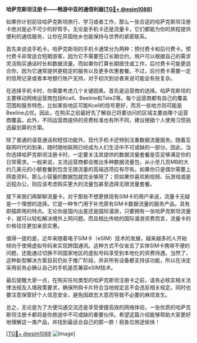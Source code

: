**哈萨克斯坦注册卡——畅游中亚的通信利器[[TG💪+ @esim1088](https://t.me/s/esim1088)]**

如果你计划前往哈萨克斯坦旅行、学习或者工作，那么一张合适的哈萨克斯坦注册卡绝对是必不可少的好帮手。无论是手机卡还是流量卡，它们都能为你的旅程提供便利的通信服务，让你在异国他乡也能保持与世界的紧密联系。

首先来说说手机卡。哈萨克斯坦的手机卡通常分为两种：预付费卡和后付费卡。预付费卡非常适合短期游客，因为它不需要签订长期合约，用户可以根据自己的需求灵活购买通话时长和数据流量。而如果你打算长期居住或工作，后付费卡可能更适合你，因为它通常提供更稳定的服务以及更多优惠套餐。不过，后付费卡需要一定的信用记录或者本地银行账户支持，对于初次到访者来说可能会有些复杂。

在选择手机卡时，你需要考虑几个关键因素。首先是运营商的选择。哈萨克斯坦的主要移动网络运营商包括Kcell、Beeline和Tele2等。每个运营商都有自己的覆盖范围和服务特色，比如某些地区可能Kcell的信号更好，而另一些地方则可能是Beeline占优。因此，在购买之前最好先了解自己将要访问的区域主要由哪个运营商覆盖。此外，不同运营商提供的资费标准也有所不同，建议根据个人使用习惯挑选最划算的方案。

除了普通的语音通话和短信功能外，现代手机卡还特别注重数据流量服务。随着互联网时代的到来，随时随地联网已经成为人们生活中不可或缺的一部分。因此，当你选择哈萨克斯坦注册卡时，一定要关注其提供的数据流量套餐是否足够满足你的日常需求。一般来说，主流运营商都会推出多种数据流量包，从小至几百MB的大约几美元的小额套餐到包含无限流量的高端选项应有尽有。如果你只是偶尔需要上网查资料，那么小容量的数据包就完全够用了；但如果你喜欢刷视频、玩游戏或是远程办公，则应该考虑购买更大的流量包甚至选择无限流量套餐。

接下来我们再聊聊流量卡。对于那些不想更换现有SIM卡的用户来说，流量卡无疑是一个理想的选择。它是一种专门用于补充原有SIM卡数据流量的服务产品，具有即插即用的特点。无论你是国内出差还是国际漫游，只要拥有一张哈萨克斯坦流量卡，就可以轻松解决境外上网问题。而且相比传统的国际漫游资费而言，流量卡的价格往往更加亲民实惠。

值得一提的是，近年来随着电子SIM卡（eSIM）技术的发展，越来越多的人开始倾向于使用虚拟号码来实现跨国通讯。这种方式不仅省去了实体SIM卡携带不便的问题，还能通过切换不同国家地区的虚拟号码享受到本地化的资费待遇。当然了，这种新型解决方案目前仍处于推广阶段，并非所有设备都支持该功能，所以在决定采用前务必确认自己的手机是否兼容eSIM技术。

最后提醒大家一点，在购买任何类型的哈萨克斯坦注册卡之前，请务必核实相关法律法规及入境政策要求，确保所购卡片符合当地规定且不会违反相关规定。同时也要注意保管好个人信息安全，避免因疏忽大意而导致不必要的麻烦发生。

总之，无论是为了方便沟通交流还是享受便捷高效的网络体验，一张优质的哈萨克斯坦注册卡都将是你旅途中不可或缺的重要伙伴。希望这篇介绍能够帮助大家更好地理解这一类产品，并找到最适合自己的那一款！祝各位旅途愉快！

[[TG💪+ @esim1088](https://t.me/s/esim1088) ![Image](https://i.postimg.cc/4NQfJmqS/Snipaste-2025-05-13-00-14-12.png)]